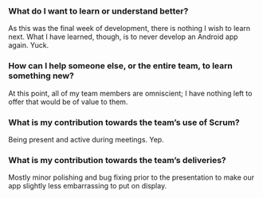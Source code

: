 ### What do I want to learn or understand better?
As this was the final week of development, there is nothing I wish to learn next. What I have
learned, though, is to never develop an Android app again. Yuck.

### How can I help someone else, or the entire team, to learn something new?
At this point, all of my team members are omniscient; I have nothing left to offer that would be of
value to them.

### What is my contribution towards the team’s use of Scrum?
Being present and active during meetings. Yep.

### What is my contribution towards the team’s deliveries?
Mostly minor polishing and bug fixing prior to the presentation to make our app slightly less
embarrassing to put on display.

